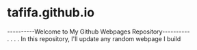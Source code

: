 # tafifa.github.io

----------Welcome to My Github Webpages Repository---------- <br>
.
.
.
.
In this repository, I'll update any random webpage I build
